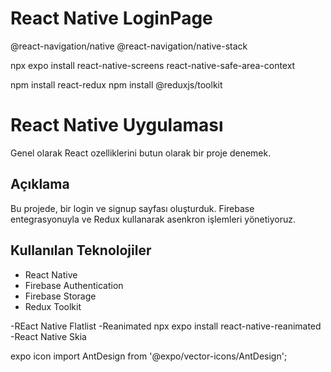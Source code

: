#  React Native LoginPage

@react-navigation/native
@react-navigation/native-stack

npx expo install react-native-screens
react-native-safe-area-context

npm install react-redux
npm install @reduxjs/toolkit

# React Native Uygulaması
Genel olarak React ozelliklerini butun olarak bir proje denemek.

## Açıklama
Bu projede, bir login ve signup sayfası oluşturduk. Firebase entegrasyonuyla ve Redux kullanarak asenkron işlemleri yönetiyoruz.

## Kullanılan Teknolojiler
- React Native
- Firebase Authentication 
- Firebase Storage
- Redux Toolkit

-REact Native Flatlist
-Reanimated npx expo install react-native-reanimated
-React Native Skia

expo icon import AntDesign from '@expo/vector-icons/AntDesign';
